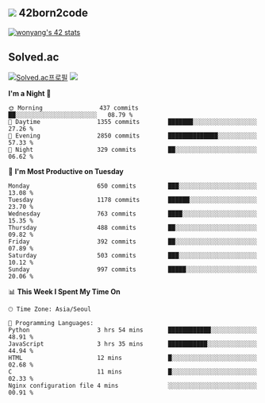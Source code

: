 
## <img src="https://img.shields.io/badge/-000000?style=flat&logo=42&logoColor=white"> 42born2code
<!--[![wonyang's 42 stats](https://badge42.vercel.app/api/v2/cl5nhe5b6007809kydha7ht42/stats?cursusId=21&coalitionId=88)](https://profile.intra.42.fr/users/wonyang)-->

[![wonyang's 42 stats](https://badge.mediaplus.ma/starryblue/wonyang?1337Badge=off&UM6P=off)](https://github.com/oakoudad/badge42)

## Solved.ac
[![Solved.ac프로필](http://mazassumnida.wtf/api/v2/generate_badge?boj=bennyws)](https://solved.ac/bennyws)
<a href="https://solved.ac/bennyws"><img src="http://mazandi.herokuapp.com/api?handle=bennyws&theme=cold"/></a>

<!--START_SECTION:waka-->
**I'm a Night 🦉** 

```text
🌞 Morning                437 commits         ██░░░░░░░░░░░░░░░░░░░░░░░   08.79 % 
🌆 Daytime                1355 commits        ███████░░░░░░░░░░░░░░░░░░   27.26 % 
🌃 Evening                2850 commits        ██████████████░░░░░░░░░░░   57.33 % 
🌙 Night                  329 commits         ██░░░░░░░░░░░░░░░░░░░░░░░   06.62 % 
```
📅 **I'm Most Productive on Tuesday** 

```text
Monday                   650 commits         ███░░░░░░░░░░░░░░░░░░░░░░   13.08 % 
Tuesday                  1178 commits        ██████░░░░░░░░░░░░░░░░░░░   23.70 % 
Wednesday                763 commits         ████░░░░░░░░░░░░░░░░░░░░░   15.35 % 
Thursday                 488 commits         ██░░░░░░░░░░░░░░░░░░░░░░░   09.82 % 
Friday                   392 commits         ██░░░░░░░░░░░░░░░░░░░░░░░   07.89 % 
Saturday                 503 commits         ███░░░░░░░░░░░░░░░░░░░░░░   10.12 % 
Sunday                   997 commits         █████░░░░░░░░░░░░░░░░░░░░   20.06 % 
```


📊 **This Week I Spent My Time On** 

```text
🕑︎ Time Zone: Asia/Seoul

💬 Programming Languages: 
Python                   3 hrs 54 mins       ████████████░░░░░░░░░░░░░   48.91 % 
JavaScript               3 hrs 35 mins       ███████████░░░░░░░░░░░░░░   44.94 % 
HTML                     12 mins             █░░░░░░░░░░░░░░░░░░░░░░░░   02.68 % 
C                        11 mins             █░░░░░░░░░░░░░░░░░░░░░░░░   02.33 % 
Nginx configuration file 4 mins              ░░░░░░░░░░░░░░░░░░░░░░░░░   00.91 % 
```


<!--END_SECTION:waka-->
